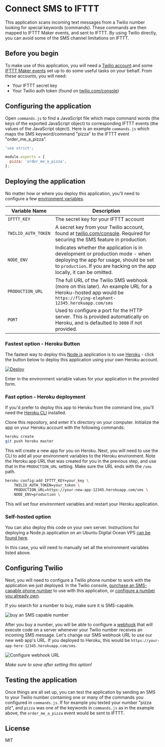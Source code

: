 # Connect SMS to IFTTT

This application scans incoming text messages from a Twilio number looking for
special keywords (commands). These commands are then mapped to IFTTT Maker
events, and sent to IFTTT. By using Twilio directly, you can avoid some of the
SMS channel limitations on IFTTT.

## Before you begin

To make use of this application, you will need a [Twilio account](https://www.twilio.com/)
and some [IFTTT Maker events](https://ifttt.com/maker) set up to do some useful
tasks on your behalf.  From these accounts, you will need:

* Your IFTTT secret key
* Your Twilio auth token (found on [twilio.com/console](https://www.twilio.com/console))

## Configuring the application

Open `commands.js` to find a JavaScript file which maps command words (the
keys of the exported JavaScript object) to corresponding IFTTT events (the 
values of the JavaScript object).  Here is an example `commands.js` which maps
the SMS keyword/command "pizza" to the IFTTT event "order_me_a_pizza".

```js
'use strict';

module.exports = {
  pizza: 'order_me_a_pizza',
};
```

## Deploying the application

No matter how or where you deploy this application, you'll need to configure a 
few [environment variables](https://en.wikipedia.org/wiki/Environment_variable).

| Variable Name | Description |
| --- | --- |
| `IFTTT_KEY` | The secret key for your IFTTT account |
| `TWILIO_AUTH_TOKEN` | A secret key from your Twilio account, found at [twilio.com/console](https://www.twilio.com/console). Required for securing the SMS feature in production. |
| `NODE_ENV` | Indicates whether the application is in development or production mode - when deploying the app for usage, should be set to `production`. If you are hacking on the app locally, it can be omitted. |
| `PRODUCTION_URL` | The full URL of the Twilio SMS webhook (more on this later). An example URL for a Heroku-hosted app would be `https://flying-elephant-12345.herokuapp.com/sms` |
| `PORT` | Used to configure a port for the HTTP server. This is provided automatically on Heroku, and is defaulted to `3000` if not provided. |

### Fastest option - Heroku Button

The fastest way to deploy this [Node.js](https://nodejs.org) application is to
use [Heroku](https://www.heroku.com/) - click the button below to deploy this
application using your own Heroku account.

[![Deploy](https://www.herokucdn.com/deploy/button.svg)](https://heroku.com/deploy)

Enter in the environment variable values for your application in the provided
form.

### Fast option - Heroku deployment

If you'd prefer to deploy this app to Heroku from the command line, you'll need
the [Heroku CLI](https://devcenter.heroku.com/articles/heroku-cli) installed.

Clone this repository, and enter it's directory on your computer. Initialize the
app on your Heroku account with the following commands:

```bash
heroku create
git push heroku master
```

This will create a new app for you on Heroku. Next, you will need to use the CLI
to add all your environment variables to the Heroku environment. Note the Heroku
app URL that was created for you in the previous step, and use that in the 
`PRODUCTION_URL` setting. Make sure the URL ends with the `/sms` path.

```bash
heroku config:add IFTTT_KEY=your_key \
    TWILIO_AUTH_TOKEN=your_token \
    PRODUCTION_URL=https://your-new-app-12345.herokuapp.com/sms \
    NODE_ENV=production \
```

This will set four environment variables and restart your Heroku application.

### Self-hosted option

You can also deploy this code on your own server. Instructions for deploying a
Node.js application on an Ubuntu Digital Ocean VPS [can be found here](https://www.digitalocean.com/community/tutorials/how-to-set-up-a-node-js-application-for-production-on-ubuntu-16-04).

In this case, you will need to manually set all the environment variables listed
above.

## Configuring Twilio

Next, you will need to configure a Twilio phone number to work with the application
we just deployed.  In the Twilio console, [purchase an SMS-capable phone number](https://www.twilio.com/console/phone-numbers/search)
to use with this application, or [configure a number you already own](https://www.twilio.com/console/phone-numbers/incoming).

If you search for a number to buy, make sure it is SMS-capable.

![buy an SMS capable number](https://s3.amazonaws.com/com.twilio.prod.twilio-docs/images/buy-sms-number2.width-800.png)

After you buy a number, you will be able to configure a [webhook](https://en.wikipedia.org/wiki/Webhook)
that will execute code on a server whenever your Twilio number receives an incoming
SMS message. Let's change our SMS webhook URL to use our new web app's URL. If you
deployed to Heroku, this would be `https://your-app-here-12345.herokuapp.com/sms`.

![Configure webhook URL](https://s3.amazonaws.com/com.twilio.prod.twilio-docs/images/sms.width-800.png)

*Make sure to save after setting this option!*

## Testing the application

Once things are all set up, you can test the application by sending an SMS to
your Twilio number containing one or many of the commands you configured in 
`commands.js`. If for example you texted your number "pizza plz", and `pizza`
was one of the keywords in `commands.js` as in the example above, the
`order_me_a_pizza` event would be sent to IFTTT.

## License

MIT
